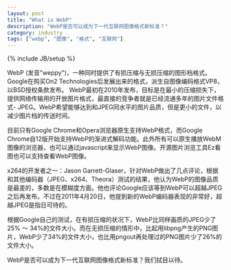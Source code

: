 ```yaml
---
layout: post
title: "What is WebP"
description: "WebP是否可以成为下一代互联网图像格式新标准？"
category: industry
tags: ["webp", "图像", "格式", "互联网"]
---
```

{% include JB/setup %}

WebP (发音"weppy")，一种同时提供了有损压缩与无损压缩的图形档格式。Google在购买On2 Technologies后发展出来的格式，派生自图像编码格式VP8，以BSD授权条款发布。
WebP最初在2010年发布，目标是在最小的压缩损失下，提供网络传输用的开放图片格式，最直接的竞争者就是已经流通多年的图片文件格式- JPEG。WebP希望能够达到和JPEG同水平的图片品质，但是更小的文件，以减少图片档的传送时间。

目前只有Google Chrome和Opera浏览器原生支持WebP格式，而Google Chrome自12版开始支持WebP的渐进式解码功能。此外所有可以原生播放WebM图像的浏览器，也可以通过javascript来显示WebP图像。开源图片浏览工具Ez看图也可以支持查看WebP图像。

x264的开发者之一：Jason Garrett-Glaser，针对WebP做出了几点评论，根据和其他编码器（JPEG、x264、Theora）测试的结果，他认为WebP的图像品质是最差的，多数是在模糊度方面。他也评论Google应该等到WebP可以超越JPEG之后再发布。不过在2011年4月20日，他提到新的WebP编码器表现的非常好，超越JPEG是指日可待的。

根据Google自己的测试，在有损压缩的状况下，WebP比同样画质的JPEG少了25% ～ 34%的文件大小。而在无损压缩的情形中，比起用libpng产生的PNG图片，WebP少了34%的文件大小，也比用pngout再处理过的PNG图片少了26%的文件大小。

WebP是否可以成为下一代互联网图像格式新标准？我们拭目以待。

